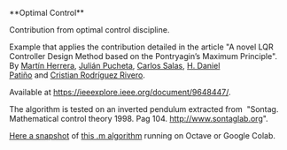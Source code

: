 <p></p>
<p dir="ltr">**Optimal Control**</p>
<p dir="ltr">Contribution from optimal control discipline.</p>
<p dir="ltr">Example that applies the contribution detailed in the article "A novel LQR Controller Design Method based on the Pontryagin’s Maximum Principle". By&nbsp;<a href="https://ieeexplore.ieee.org/author/37089271025" rel="nofollow">Martín Herrera</a>,&nbsp;<a href="https://ieeexplore.ieee.org/author/37691496800" rel="nofollow">Julián Pucheta</a>,&nbsp;<a href="https://ieeexplore.ieee.org/author/37087791181" rel="nofollow">Carlos Salas</a>,&nbsp;<a href="https://ieeexplore.ieee.org/author/37448318200" rel="nofollow">H. Daniel Patiño</a>&nbsp;and&nbsp;<a href="https://ieeexplore.ieee.org/author/37086040922" rel="nofollow">Cristian Rodríguez Rivero</a>.&nbsp;</p>
<p dir="ltr">Available at&nbsp;<a href="https://ieeexplore.ieee.org/document/9648447/" rel="nofollow">https://ieeexplore.ieee.org/document/9648447/</a>.</p>
<p dir="ltr">The algorithm is tested on an inverted pendulum extracted from&nbsp; "Sontag. Mathematical control theory 1998. Pag 104.&nbsp;<a href="http://www.sontaglab.org/" rel="nofollow">http://www.sontaglab.org</a>".</p>
<p dir="ltr"><a href="https://github.com/Julianpucheta/OptimalControl/blob/main/Snap_Shot.png">Here a snapshot</a>&nbsp;of&nbsp;<a href="https://github.com/Julianpucheta/OptimalControl/blob/main/Example.m">this .m algorithm</a>&nbsp;running on Octave or Google Colab.</p><br>
<p></p>
